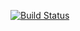 [![Build Status](https://travis-ci.org/exekater/asteroids.svg?branch=master)](https://travis-ci.org/exekater/asteroids)
